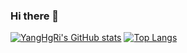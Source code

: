 ### Hi there 👋

<!--
**YangHgRi/YangHgRi** is a ✨ _special_ ✨ repository because its `README.md` (this file) appears on your GitHub profile.

Here are some ideas to get you started:

- 🔭 I’m currently working on ...
- 🌱 I’m currently learning ...
- 👯 I’m looking to collaborate on ...
- 🤔 I’m looking for help with ...
- 💬 Ask me about ...
- 📫 How to reach me: ...
- 😄 Pronouns: ...
- ⚡ Fun fact: ...
-->

[![YangHgRi's GitHub stats](https://github-readme-stats.vercel.app/api?username=YangHgRi)](https://github.com/anuraghazra/github-readme-stats) [![Top Langs](https://github-readme-stats.vercel.app/api/top-langs/?username=YangHgRi)](https://github.com/anuraghazra/github-readme-stats)
